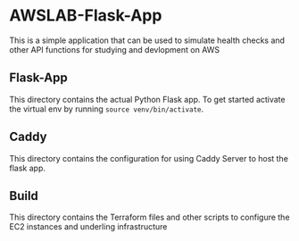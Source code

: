 # AWSLAB-Flask-App

This is a simple application that can be used to simulate health checks and other API functions for studying and devlopment on AWS

## Flask-App

This directory contains the actual Python Flask app. To get started activate the virtual env by running `source venv/bin/activate`. 

## Caddy 

This directory contains the configuration for using Caddy Server to host the flask app. 

## Build

This directory contains the Terraform files and other scripts to configure the EC2 instances and underling infrastructure

 
